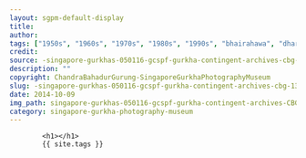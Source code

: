 ```yaml
---
layout: sgpm-default-display
title: 
author: 
tags: ["1950s", "1960s", "1970s", "1980s", "1990s", "bhairahawa", "dharan", "gurkhas", "kathmandu", "nepal", "pokhara", "singapore", "singapore gurkha archive", "singapore gurkha old photographs", "singapore gurkha photography museum", "singapore gurkhas"]
credit: 
source: -singapore-gurkhas-050116-gcspf-gurkha-contingent-archives-cbg-13
description: ""
copyright: ChandraBahadurGurung-SingaporeGurkhaPhotographyMuseum
slug: -singapore-gurkhas-050116-gcspf-gurkha-contingent-archives-cbg-13
date: 2014-10-09
img_path: singapore-gurkhas-050116-gcspf-gurkha-contingent-archives-CBG-13.jpg
category: singapore-gurkha-photography-museum
---
```

	 		

	 		<h1></h1>
	 		{{ site.tags }}
	 		
